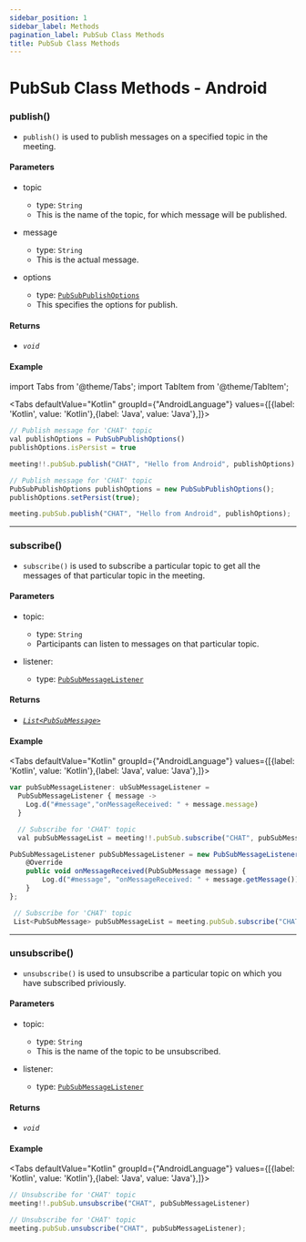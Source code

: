 ```yaml
---
sidebar_position: 1
sidebar_label: Methods
pagination_label: PubSub Class Methods
title: PubSub Class Methods
---
```


# PubSub Class Methods - Android

<div class="sdk-api-ref-only-h4">

### publish()

- `publish()` is used to publish messages on a specified topic in the meeting.

#### Parameters

- topic

  - type: `String`
  - This is the name of the topic, for which message will be published.

- message

  - type: `String`
  - This is the actual message.

- options
  - type: [`PubSubPublishOptions`](pubsub-publish-options-class)
  - This specifies the options for publish.

#### Returns

- _`void`_

#### Example

import Tabs from '@theme/Tabs';
import TabItem from '@theme/TabItem';

<Tabs
defaultValue="Kotlin"
groupId={"AndroidLanguage"}
values={[{label: 'Kotlin', value: 'Kotlin'},{label: 'Java', value: 'Java'},]}>

<TabItem value="Kotlin">

```js
// Publish message for 'CHAT' topic
val publishOptions = PubSubPublishOptions()
publishOptions.isPersist = true

meeting!!.pubSub.publish("CHAT", "Hello from Android", publishOptions)
```

</TabItem>

<TabItem value="Java">

```js
// Publish message for 'CHAT' topic
PubSubPublishOptions publishOptions = new PubSubPublishOptions();
publishOptions.setPersist(true);

meeting.pubSub.publish("CHAT", "Hello from Android", publishOptions);
```

</TabItem>

</Tabs>

---

### subscribe()

- `subscribe()` is used to subscribe a particular topic to get all the messages of that particular topic in the meeting.

#### Parameters

- topic:

  - type: `String`
  - Participants can listen to messages on that particular topic.

- listener:

  - type: [`PubSubMessageListener`](pubsub-message-listener-class)

#### Returns

- [_`List<PubSubMessage>`_](pubsub-message-class)

#### Example

<Tabs
defaultValue="Kotlin"
groupId={"AndroidLanguage"}
values={[{label: 'Kotlin', value: 'Kotlin'},{label: 'Java', value: 'Java'},]}>

<TabItem value="Kotlin">

```js
var pubSubMessageListener: ubSubMessageListener =
  PubSubMessageListener { message ->
    Log.d("#message","onMessageReceived: " + message.message)
  }

  // Subscribe for 'CHAT' topic
  val pubSubMessageList = meeting!!.pubSub.subscribe("CHAT", pubSubMessageListener)
```

</TabItem>

<TabItem value="Java">

```js
PubSubMessageListener pubSubMessageListener = new PubSubMessageListener() {
    @Override
    public void onMessageReceived(PubSubMessage message) {
        Log.d("#message", "onMessageReceived: " + message.getMessage());
    }
};

 // Subscribe for 'CHAT' topic
 List<PubSubMessage> pubSubMessageList = meeting.pubSub.subscribe("CHAT", pubSubMessageListener);
```

</TabItem>

</Tabs>

---

### unsubscribe()

- `unsubscribe()` is used to unsubscribe a particular topic on which you have subscribed priviously.

#### Parameters

- topic:

  - type: `String`
  - This is the name of the topic to be unsubscribed.

- listener:

  - type: [`PubSubMessageListener`](pubsub-message-listener-class)

#### Returns

- _`void`_

#### Example

<Tabs
defaultValue="Kotlin"
groupId={"AndroidLanguage"}
values={[{label: 'Kotlin', value: 'Kotlin'},{label: 'Java', value: 'Java'},]}>

<TabItem value="Kotlin">

```js
// Unsubscribe for 'CHAT' topic
meeting!!.pubSub.unsubscribe("CHAT", pubSubMessageListener)
```

</TabItem>

<TabItem value="Java">

```js
// Unsubscribe for 'CHAT' topic
meeting.pubSub.unsubscribe("CHAT", pubSubMessageListener);
```

</TabItem>

</Tabs>

</div>
